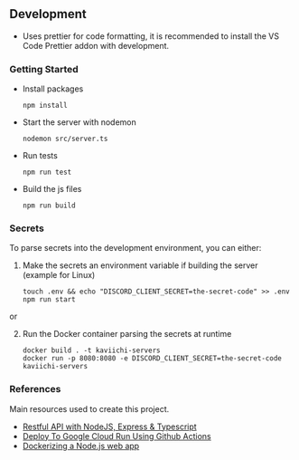 #

## Development

- Uses prettier for code formatting, it is recommended to install the VS Code Prettier addon with development.

### Getting Started

- Install packages
    ```
    npm install
    ```
- Start the server with nodemon
    ```
    nodemon src/server.ts
    ```
- Run tests
    ```
    npm run test
    ```
- Build the js files
    ```
    npm run build
    ```

### Secrets

To parse secrets into the development environment, you can either:
1. Make the secrets an environment variable if building the server (example for Linux)
    ```
    touch .env && echo "DISCORD_CLIENT_SECRET=the-secret-code" >> .env
    npm run start
    ```

or

2. Run the Docker container parsing the secrets at runtime
    ```
    docker build . -t kaviichi-servers
    docker run -p 8080:8080 -e DISCORD_CLIENT_SECRET=the-secret-code kaviichi-servers
    ```
### References
Main resources used to create this project.

- [Restful API with NodeJS, Express & Typescript](https://www.youtube.com/watch?v=vyz47fUXcxU)
- [Deploy To Google Cloud Run Using Github Actions](https://towardsdatascience.com/deploy-to-google-cloud-run-using-github-actions-590ecf957af0)
- [Dockerizing a Node.js web app](https://nodejs.org/en/docs/guides/nodejs-docker-webapp/)

